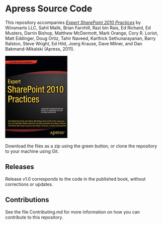 # Apress Source Code

This repository accompanies [*Expert SharePoint 2010 Practices*](http://www.apress.com/9781430238706) by Winsmarts LLC, Sahil Malik, Brian Farnhill, Razi bin Rais, Ed Richard, Ed Musters, Darrin Bishop, Matthew McDermott, Mark Orange, Cory R. Loriot, Matt Eddinger, Doug Ortiz, Tahir Naveed, Karthick Sethunarayanan, Barry Ralston, Steve Wright, Ed Hild, Joerg Krause, Dave Milner, and Dan Bakmand-Mikalski (Apress, 2011).

![Cover image](9781430238706.jpg)

Download the files as a zip using the green button, or clone the repository to your machine using Git.

## Releases

Release v1.0 corresponds to the code in the published book, without corrections or updates.

## Contributions

See the file Contributing.md for more information on how you can contribute to this repository.
